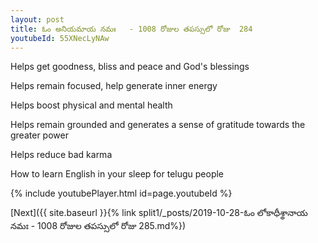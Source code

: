 ```yaml
---
layout: post
title: ఓం అనియమాయ నమః   - 1008 రోజుల తపస్సులో రోజు  284
youtubeId: 55XNecLyNAw
---
```

 
 
Helps get goodness, bliss and peace and God's blessings
 
Helps remain focused, help generate inner energy 
 
Helps boost physical and mental health 
 
Helps remain grounded and generates a sense of gratitude towards the greater power 
 
Helps reduce bad karma
 
How to learn English in your sleep for telugu people
 
 
 
 


{% include youtubePlayer.html id=page.youtubeId %}
 
[Next]({{ site.baseurl }}{% link split1/_posts/2019-10-28-ఓం లోకాధీశ్థానాయ నమః  - 1008 రోజుల తపస్సులో రోజు  285.md%})
 

